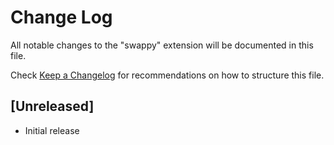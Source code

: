 # Change Log

All notable changes to the "swappy" extension will be documented in this file.

Check [Keep a Changelog](http://keepachangelog.com/) for recommendations on how to structure this file.

## [Unreleased]

- Initial release